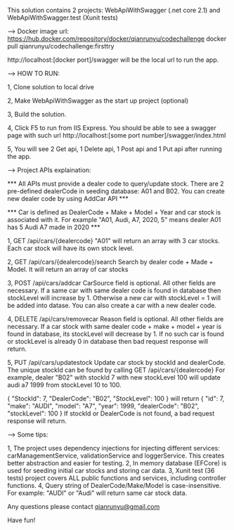 This solution contains 2 projects: WebApiWithSwagger (.net core 2.1) and WebApiWithSwagger.test (Xunit tests)

--> Docker image url:
https://hub.docker.com/repository/docker/qianrunyu/codechallenge
docker pull qianrunyu/codechallenge:firsttry

http://localhost:[docker port]/swagger will be the local url to run the app.

--> HOW TO RUN:

1, Clone solution to local drive

2, Make WebApiWithSwagger  as the start up project (optional)

3, Build the solution. 

4, Click F5 to run from IIS Express. You should be able to see a swagger page with such url http://localhost:[some port number]/swagger/index.html

5, You will see 2 Get api, 1 Delete api, 1 Post api and 1 Put api after running the app. 




--> Project APIs explaination:

*** All APIs must provide a dealer code to query/update stock. There are 2 pre-defined dealerCode in seeding database: A01 and B02. You can create new dealer code by using AddCar API ***

*** Car is defined as DealerCode + Make + Model + Year and car stock is associated with it. For example "A01, Audi, A7, 2020, 5" means dealer A01 has 5 Audi A7 made in 2020 ***

1, GET /api/cars/{dealercode}
"A01" will return an  array with 3 car stocks. Each car stock will have its own stock level. 

2, GET /api/cars/{dealercode}/search
Search by dealer code + Made + Model. It will return an array of car stocks 

3, POST /api/cars/addcar
CarSource field is optional. All other fields are necessary. If a same car with same dealer code is found in database then stockLevel will increase by 1. 
Otherwise a new car with stockLevel = 1 will be added into datase.
You can also create a  car with a new dealer code.

4, DELETE /api/cars/removecar
Reason field is optional. All other fields are necessary. If a car stock with same dealer code + make + model + year is found in database, its stockLevel will decrease by 1.
If no such car is found or stockLevel is already 0 in database then bad request response will return.

5, PUT /api/cars/updatestock
Update car stock by stockId and dealerCode. The unique stockId can be found by calling GET /api/cars/{dealercode}
For example,  dealer "B02" with stockId 7 with new stockLevel 100 will update audi a7 1999 from stockLevel 10 to 100.

{
  "StockId": 7,
  "DealerCode": "B02",
  "StockLevel": 100
}
will return 
{
  "id": 7,
  "make": "AUDI",
  "model": "A7",
  "year": 1999,
  "dealerCode": "B02",
  "stockLevel": 100
}
If stockId or DealerCode is not found, a bad request response will return.



--> Some tips:

1, The project uses dependency injections for injecting different services: carManagementService, validationService and loggerService. This creates better abstraction and easier for testing.
2, In memory database (EFCore) is used for seeding initial car stocks and storing car data.
3, Xunit test (36 tests) project covers ALL public functions and services, including controller functions. 
4, Query string of DealerCode/Make/Model is case-insensitive. For example:  "AUDI" or "Audi" will return same car stock data.


Any questions please contact qianrunyu@gmail.com

Have fun!




